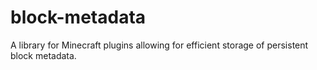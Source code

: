 # block-metadata
A library for Minecraft plugins allowing for efficient storage of persistent block metadata.
